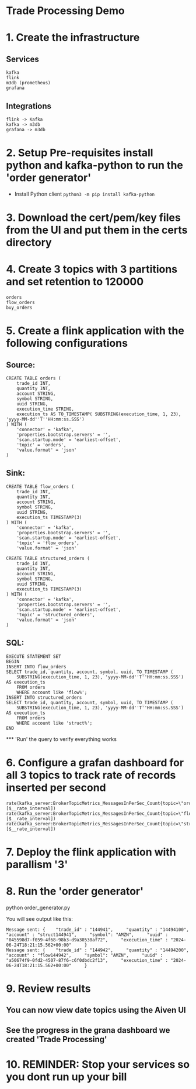 # Trade Processing Demo

# 1. Create the infrastructure
## Services
	kafka
	flink
	m3db (prometheus)
	grafana
## Integrations
	flink -> Kafka
	kafka -> m3db
	grafana -> m3db

# 2. Setup Pre-requisites install python and kafka-python to run the 'order generator'

- Install Python client
``` python3 -m pip install kafka-python ```

# 3. Download the cert/pem/key files from the UI and put them in the certs directory

# 4. Create 3 topics with 3 partitions and set retention to 120000
	orders
	flow_orders
	buy_orders

# 5. Create a flink application with the following configurations

## Source:
```
CREATE TABLE orders (
    trade_id INT,
    quantity INT,
    account STRING,
    symbol STRING,
    uuid STRING,
    execution_time STRING,
    execution_ts AS TO_TIMESTAMP( SUBSTRING(execution_time, 1, 23), 'yyyy-MM-dd''T''HH:mm:ss.SSS')
) WITH (
    'connector' = 'kafka',
    'properties.bootstrap.servers' = '',
    'scan.startup.mode' = 'earliest-offset',
    'topic' = 'orders',
    'value.format' = 'json'
)
```

## Sink:
```
CREATE TABLE flow_orders (
    trade_id INT,
    quantity INT,
    account STRING,
    symbol STRING,
    uuid STRING,
    execution_ts TIMESTAMP(3)
) WITH (
    'connector' = 'kafka',
    'properties.bootstrap.servers' = '',
    'scan.startup.mode' = 'earliest-offset',
    'topic' = 'flow_orders',
    'value.format' = 'json'
```

```
CREATE TABLE structured_orders (
    trade_id INT,
    quantity INT,
    account STRING,
    symbol STRING,
    uuid STRING,
    execution_ts TIMESTAMP(3)
) WITH (
    'connector' = 'kafka',
    'properties.bootstrap.servers' = '',
    'scan.startup.mode' = 'earliest-offset',
    'topic' = 'structured_orders',
    'value.format' = 'json'
)
```

## SQL:
```
EXECUTE STATEMENT SET
BEGIN
INSERT INTO flow_orders 
SELECT trade_id, quantity, account, symbol, uuid, TO_TIMESTAMP (
    SUBSTRING(execution_time, 1, 23), 'yyyy-MM-dd''T''HH:mm:ss.SSS') AS execution_ts 
    FROM orders
    WHERE account like 'flow%';
INSERT INTO structured_orders
SELECT trade_id, quantity, account, symbol, uuid, TO_TIMESTAMP (
    SUBSTRING(execution_time, 1, 23), 'yyyy-MM-dd''T''HH:mm:ss.SSS') AS execution_ts 
    FROM orders
    WHERE account like 'struct%';
END
```
*** 'Run' the query to verify everything works

# 6. Configure a grafan dashboard for all 3 topics to track rate of records inserted per second
```
rate(kafka_server:BrokerTopicMetrics_MessagesInPerSec_Count{topic=\"orders\"}[$__rate_interval])
rate(kafka_server:BrokerTopicMetrics_MessagesInPerSec_Count{topic=\"flow_orders\"}[$__rate_interval])
rate(kafka_server:BrokerTopicMetrics_MessagesInPerSec_Count{topic=\"structured_orders\"}[$__rate_interval])
```

# 7. Deploy the flink application with parallism '3'

# 8. Run the 'order generator'
python order_generator.py

You will see output like this:
```
Message sent: {    "trade_id" : "144941",     "quantity" : "14494100",     "account" : "struct144941",     "symbol": "AMZN",     "uuid" : "045598d7-f059-4f68-98b3-d9a30530af72",     "execution_time" : "2024-06-24T18:21:15.562+00:00"     }
Message sent: {    "trade_id" : "144942",     "quantity" : "14494200",     "account" : "flow144942",     "symbol": "AMZN",     "uuid" : "a50674f9-0fd2-4507-87f6-c6f0dbdc2f13",     "execution_time" : "2024-06-24T18:21:15.562+00:00"     }
```

# 9. Review results
## You can now view date topics using the Aiven UI 
## See the progress in the grana dashboard we created 'Trade Processing'

# 10. REMINDER: Stop your services so you dont run up your bill
